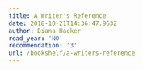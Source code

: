 ```yaml
---
title: A Writer's Reference
date: 2018-10-21T14:36:47.963Z
author: Diana Hacker
read_year: 'NO'
recommendation: '3'
url: /bookshelf/a-writers-reference
---
```


